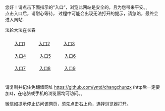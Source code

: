 您好！请点击下面指示的“入口”，浏览此网站是安全的，且为您带来平安。。 <br/>
点击入口后，请耐心等待， 过程中可能会出现无法打开的提示，请忽略，最终会进入网站. </br>

法轮大法在长春<br/>
<div style="padding:10px"><a style="margin:20px" target="_blank" href="https://d33u5e1vghsm17.cloudfront.net/2Qpsp?smmwid" id="ccLink1" rel="nofollow">入口1</a> <a target="_blank" style="margin:20px" href="https://d2v1s9o60a8m9k.cloudfront.net/2Qpsp?vnqogtm" id="ccLink2" rel="nofollow">入口2</a> <a style="margin:20px" target="_blank" href="https://d17egglqildcex.cloudfront.net/2Qpsp?vdlenxay" id="ccLink3" rel="nofollow">入口3</a></div>

<div style="padding:10px" ><a style="margin:20px" target="_blank" href="https://d33u5e1vghsm17.cloudfront.net/2Qpsp?smmwid" id="ccLink4" rel="nofollow">入口4</a> <a style="margin:20px" href="https://d2v1s9o60a8m9k.cloudfront.net/2Qpsp?vnqogtm" target="_blank" id="ccLink5" rel="nofollow">入口5</a> <a style="margin:20px" href="https://d17egglqildcex.cloudfront.net/2Qpsp?vdlenxay" target="_blank" id="ccLink6" rel="nofollow">入口6</a></div>

<div style="padding:10px"><a style="margin:20px" target="_blank" href="https://d33u5e1vghsm17.cloudfront.net/2Qpsp?smmwid" id="ccLink7" rel="nofollow">入口7</a> <a style="margin:20px" href="https://d2v1s9o60a8m9k.cloudfront.net/2Qpsp?vnqogtm" target="_blank" id="ccLink8" rel="nofollow">入口8</a> <a style="margin:20px" target="_blank" href="https://d17egglqildcex.cloudfront.net/2Qpsp?vdlenxay" id="ccLink9" rel="nofollow">入口9</a></div>

<br/>



请复制并记住免翻墙网址 https://github.com/yntd/changchunzx (http后一定要加s)，在电脑或手机的浏览器均可访问。。<br/>

微信如提示停止访问该网页，须先点击右上角，选择浏览器打开。
